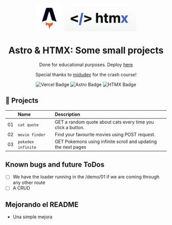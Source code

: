 <div align="center">

<img src="./public/astro.png" width="85" />
<img src="./public/htmx.png" width="225" />

# Astro & HTMX: Some small projects

Done for educational purposes. Deploy [here](https://htmx-astro-five.vercel.app/)

Special thanks to [midudev](https://www.youtube.com/@midulive) for the crash course!

</div>

<div align="center">

![Vercel Badge](https://img.shields.io/badge/Vercel-black?style=flat&logo=Vercel&logoColor=white)
![Astro Badge](https://img.shields.io/badge/Astro-black?style=flat&logo=Astro&logoColor=white)
![HTMX Badge](https://img.shields.io/badge/HTMX-black?style=flat&logo=htmx&logoColor=white)

</div>

## 🧞 Projects

|     | Name               | Description                                                    |
| :-- | :----------------- | :------------------------------------------------------------- |
| 01  | `cat quote`        | GET a random quote about cats every time you click a button.   |
| 02  | `movie finder`     | Find your favourite movies using POST request.                 |
| 03  | `pokedex infinite` | GET Pokemons using infinite scroll and updating the next pages |

## Known bugs and future ToDos

- [ ] We have the loader running in the /demo/01 if we are coming through any other route
- [ ] A CRUD
  
## Mejorando el README
- Una simple mejora
